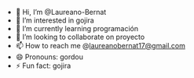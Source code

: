 - 👋 Hi, I’m @Laureano-Bernat
- 👀 I’m interested in gojira
- 🌱 I’m currently learning programación 
- 💞️ I’m looking to collaborate on proyecto
- 📫 How to reach me @laureanobernat17@gmail.com 
- 😄 Pronouns: gordou
- ⚡ Fun fact: gojira

<!---
Laureano-Bernat/Laureano-Bernat is a ✨ special ✨ repository because its `README.md` (this file) appears on your GitHub profile.
You can click the Preview link to take a look at your changes.
--->
